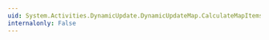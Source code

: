 ```yaml
---
uid: System.Activities.DynamicUpdate.DynamicUpdateMap.CalculateMapItems(System.Activities.Activity)
internalonly: False
---
```

